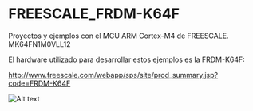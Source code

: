 # FREESCALE_FRDM-K64F
 Proyectos y ejemplos con el MCU ARM Cortex-M4 de FREESCALE.  MK64FN1M0VLL12
 
 El hardware utilizado para desarrollar estos ejemplos es la FRDM-K64F:
 
 http://www.freescale.com/webapp/sps/site/prod_summary.jsp?code=FRDM-K64F
 
 ![Alt text](http://static.electronicsweekly.com/gadget-master/wp-content/uploads/sites/4/2014/05/The-FRDM-K64F-Freedom-Development-Platform-for-Kinetis-K64-K63-and-K24-MCUs.jpg "FRDM-K64F")
 
 
